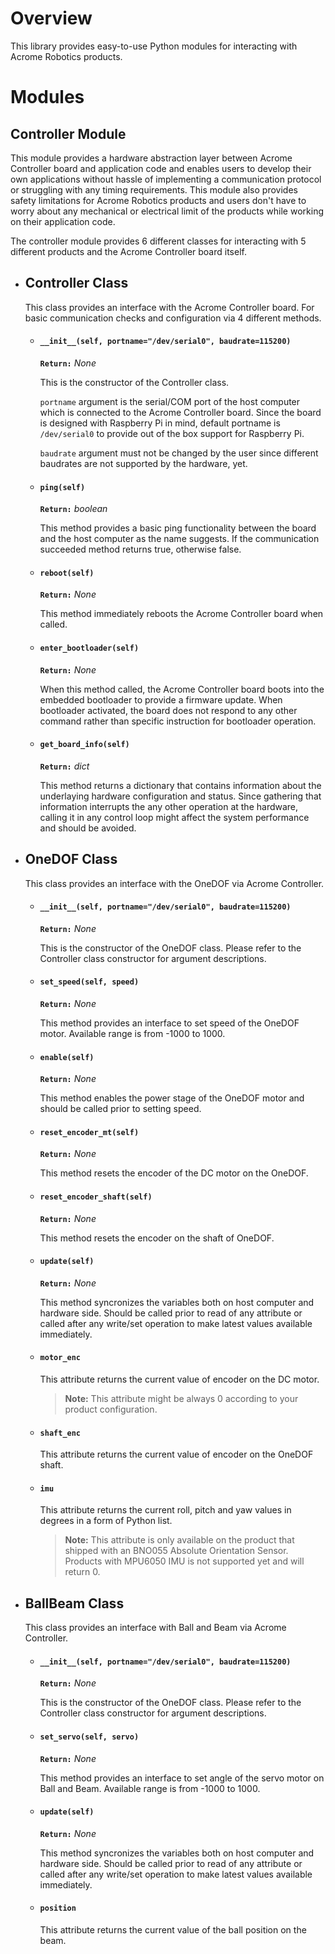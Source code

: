 # Overview

This library provides easy-to-use Python modules for interacting with Acrome Robotics products.

# Modules 

## **Controller Module**

This module provides a hardware abstraction layer between Acrome Controller board and application code and enables users to develop their own applications without hassle of implementing a communication protocol or struggling with any timing requirements. This module also provides safety limitations for Acrome Robotics products and users don't have to worry about any mechanical or electrical limit of the products while working on their application code.

The controller module provides 6 different classes  for interacting with 5 different products and the Acrome Controller board itself.

- ## Controller Class

    This class provides an interface with the Acrome Controller board. For basic communication checks and configuration via 4 different methods.

    * #### `__init__(self, portname="/dev/serial0", baudrate=115200)`
        
        **`Return:`** *None*
        
        This is the constructor of the Controller class.
        
        `portname` argument is the serial/COM port of the host computer which is connected to the Acrome Controller board. Since the board is designed with Raspberry Pi in mind, default portname is `/dev/serial0` to provide out of the box support for Raspberry Pi.

        `baudrate` argument must not be changed by the user since different baudrates are not supported by the hardware, yet.

    * #### `ping(self)` 

        **`Return:`** *boolean*

        This method provides a basic ping functionality between the board and the host computer as the name suggests. If the communication succeeded method returns true, otherwise false.
    * #### `reboot(self)`

        **`Return:`** *None*
        
        This method immediately reboots the Acrome Controller board when called.

    * #### `enter_bootloader(self)`
    
        **`Return:`** *None*
        
        When this method called, the Acrome Controller board boots into the embedded bootloader to provide a firmware update. When bootloader activated, the board does not respond to any other command rather than specific instruction for bootloader operation.

    * #### `get_board_info(self)`

        **`Return:`** *dict*

        This method returns a dictionary that contains information about the underlaying hardware configuration and status. Since gathering that information interrupts the any other operation at the hardware, calling it in any control loop might affect the system performance and should be avoided.


- ## OneDOF Class

    This class provides an interface with the OneDOF via Acrome Controller.

    * #### `__init__(self, portname="/dev/serial0", baudrate=115200)`
        
        **`Return:`** *None*
        
        This is the constructor of the OneDOF class. Please refer to the Controller class constructor for argument descriptions.

    * #### `set_speed(self, speed)`

        **`Return:`** *None*

        This method provides an interface to set speed of the OneDOF motor. Available range is from -1000 to 1000.

    * #### `enable(self)`
        **`Return:`** *None*

        This method enables the power stage of the OneDOF motor and should be called prior to setting speed.

    * #### `reset_encoder_mt(self)`
        **`Return:`** *None*

        This method resets the encoder of the DC motor on the OneDOF.

    * #### `reset_encoder_shaft(self)`
        **`Return:`** *None*

        This method resets the encoder on the shaft of OneDOF.

    * #### `update(self)`
        **`Return:`** *None*

        This method syncronizes the variables both on host computer and hardware side. Should be called prior to read of any attribute or called after any write/set operation to make latest values available immediately.

    * #### `motor_enc`

        This attribute returns the current value of encoder on the DC motor.
        
        > **Note:** This attribute might be always 0 according to your product configuration.

    * #### `shaft_enc`

        This attribute returns the current value of encoder on the OneDOF shaft.
        
    * #### `imu`
        
        This attribute returns the current roll, pitch and yaw values in degrees in a form of Python list.

        > **Note:** This attribute is only available on the product that shipped with an BNO055 Absolute Orientation Sensor. Products with MPU6050 IMU is not supported yet and will return 0.

- ## BallBeam Class

    This class provides an interface with Ball and Beam via Acrome Controller.

    * #### `__init__(self, portname="/dev/serial0", baudrate=115200)`
        
        **`Return:`** *None*
        
        This is the constructor of the OneDOF class. Please refer to the Controller class constructor for argument descriptions.
    * #### `set_servo(self, servo)`

        **`Return:`** *None*

        This method provides an interface to set angle of the servo motor on Ball and Beam. Available range is from -1000 to 1000.

    * #### `update(self)`
        **`Return:`** *None*

        This method syncronizes the variables both on host computer and hardware side. Should be called prior to read of any attribute or called after any write/set operation to make latest values available immediately.

    * #### `position`

        This attribute returns the current value of the ball position on the beam.
